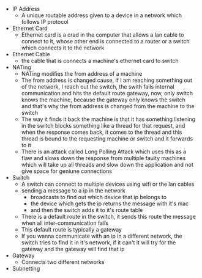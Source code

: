 
- IP Address
  - A unique routable address given to a device in a network which follows IP protocol
- Ethernet Card
  - Ethernet card is a crad in the computer that allows a lan cable to connect to it, whose other end is connected to a router or a switch which connects it to the network 
- Ethernet Cable 
  - the cable that is connects a machine's ethernet card to switch 
- NATing
  - NATing modifies the from address of a machine 
  - The from address is changed cause, if I am reaching something out of the network, I reach out the switch, the swith fails internal communication and hits the default route gateway, now, only switch knows the machine, because the gateway only knows the switch and that's why the from address is changed from the machine to the switch
  - The way it finds it back the machine is that it has something listening in the switch blocks something like a thread for that request, and when the response comes back, it comes to the thread and this thread is bound to the requesting machine or switch and it forwards to it 
  - There is an attack called Long Polling Attack which uses this as a flaw and slows down the response from multiple faulty machines which will take up all threads and slow down the application and not give space for geniune connections 
- Switch 
  - A switch can connect to multiple devices using wifi or the lan cables 
  - sending a message to a ip in the network 
    - broadcasts to find out which device that ip belongs to 
    - the device which gets the ip returns the message with it's mac 
    - and then the switch adds it to it's route table 
  - There is a default route in the switch, it sends this route the message when all inter-communication fails
  - This default route is typically a gateway 
  - If you wanna communicate with an ip in a different network, the switch tries to find it in it's network, if it can't it will try for the gateway and the gateway will find that ip 
- Gateway
  - Connects two different networks 
- Subnetting